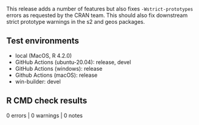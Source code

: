 
This release adds a number of features but also fixes `-Wstrict-prototypes`
errors as requested by the CRAN team. This should also fix downstream
strict prototype warnings in the s2 and geos packages.

## Test environments

* local (MacOS, R 4.2.0)
* GitHub Actions (ubuntu-20.04): release, devel
* GitHub Actions (windows): release
* Github Actions (macOS): release
* win-builder: devel

## R CMD check results

0 errors | 0 warnings | 0 notes
